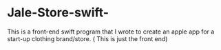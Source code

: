 # Jale-Store-swift-
This is a front-end swift program that I wrote to create an apple app for a start-up clothing brand/store. ( This is just the front end)
